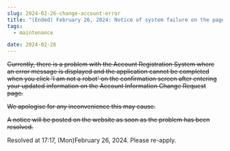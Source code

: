 ```yaml
---
slug: 2024-02-26-change-account-error
title: "(Ended) February 26, 2024: Notice of system failure on the page for requesting changes to account information in the account registration system."
tags:
  - maintenance

date: 2024-02-26
---
```




~~Currently, there is a problem with the Account Registration System where an error message is displayed and the application cannot be completed when you click 'I am not a robot' on the confirmation screen after entering your updated information on the Account Information Change Request page.~~

<!-- truncate -->

~~We apologise for any inconvenience this may cause.~~

~~A notice will be posted on the website as soon as the problem has been resolved.~~

Resolved at 17:17, (Mon)February 26, 2024.
Please re-apply.
